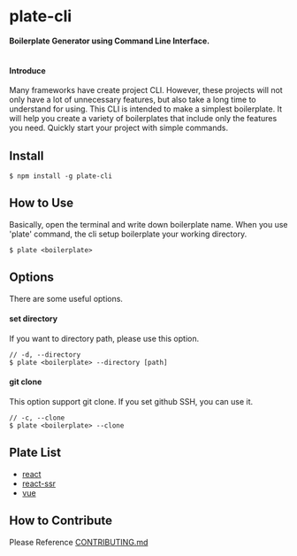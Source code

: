 # plate-cli
**Boilerplate Generator using Command Line Interface.** <br><br>

#### Introduce
Many frameworks have create project CLI. However, these projects will not only have a lot of unnecessary features, but also take a long time to understand for using.
This CLI is intended to make a simplest boilerplate. It will help you create a variety of boilerplates that include only the features you need.
Quickly start your project with simple commands.

## Install
```
$ npm install -g plate-cli
```

## How to Use
Basically, open the terminal and write down boilerplate name. When you use 'plate' command, the cli setup boilerplate your working directory.
```
$ plate <boilerplate>
```

## Options
There are some useful options.

#### set directory
If you want to directory path, please use this option.
```
// -d, --directory
$ plate <boilerplate> --directory [path]
```

#### git clone
This option support git clone. If you set github SSH, you can use it.
```
// -c, --clone
$ plate <boilerplate> --clone
```

## Plate List
- [react](https://github.com/haegul/react-boilerplate)
- [react-ssr](https://github.com/haegul/react-ssr-boilerplate)
- [vue](https://github.com/haegul/vue-boilerplate)

## How to Contribute
Please Reference [CONTRIBUTING.md](https://github.com/haegul/plate-cli/blob/master/CONTRIBUTING.md)